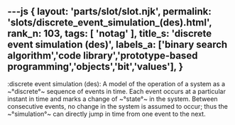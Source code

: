 ---js
{
  layout: 'parts/slot/slot.njk',
  permalink: 'slots/discrete_event_simulation_(des).html',
  rank_n: 103,
  tags: [ 'notag' ],
  title_s: 'discrete event simulation (des)',
  labels_a: ['binary search algorithm','code library','prototype-based programming','objects','bit','values'],
}
---
:discrete event simulation (des):
A model of the operation of a system as a ~°discrete°~ sequence of events in time. Each event occurs at a particular instant in time and marks a change of ~°state°~ in the system. Between consecutive events, no change in the system is assumed to occur; thus the ~°simulation°~ can directly jump in time from one event to the next.
